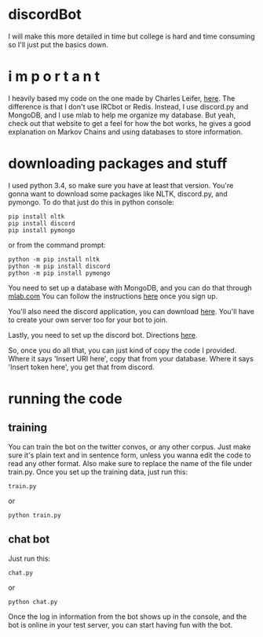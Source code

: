 # discordBot

I will make this more detailed in time but college is hard and time consuming so I'll just put the basics down.

# i m p o r t a n t
I heavily based my code on the one made by Charles Leifer, [here](http://charlesleifer.com/blog/building-markov-chain-irc-bot-python-and-redis/). The difference is that I don't use IRCbot or Redis. Instead, I use discord.py and MongoDB, and I use mlab to help me organize my database. But yeah, check out that website to get a feel for how the bot works, he gives a good explanation on Markov Chains and using databases to store information.

# downloading packages and stuff
I used python 3.4, so make sure you have at least that version.
You're gonna want to download some packages like NLTK, discord.py, and pymongo. To do that just do this in python console:
```
pip install nltk
pip install discord
pip install pymongo
```
or from the command prompt:
```
python -m pip install nltk
python -m pip install discord
python -m pip install pymongo
```
You need to set up a database with MongoDB, and you can do that through [mlab.com](https://mlab.com/signup/)
You can follow the instructions [here](https://docs.mlab.com/) once you sign up.

You'll also need the discord application, you can download [here](https://discordapp.com/download). You'll have to create your own server too for your bot to join. 

Lastly, you need to set up the discord bot. Directions [here](https://discordpy.readthedocs.io/en/rewrite/discord.html).

So, once you do all that, you can just kind of copy the code I provided. Where it says 'Insert URI here', copy that from your database. Where it says 'Insert token here', you get that from discord.

# running the code
## training
You can train the bot on the twitter convos, or any other corpus. Just make sure it's plain text and in sentence form, unless you wanna edit the code to read any other format. Also make sure to replace the name of the file under train.py. Once you set up the training data, just run this:
```
train.py
```
or
```
python train.py
```
## chat bot
Just run this:
```
chat.py
```
or
```
python chat.py
```
Once the log in information from the bot shows up in the console, and the bot is online in your test server, you can start having fun with the bot.
